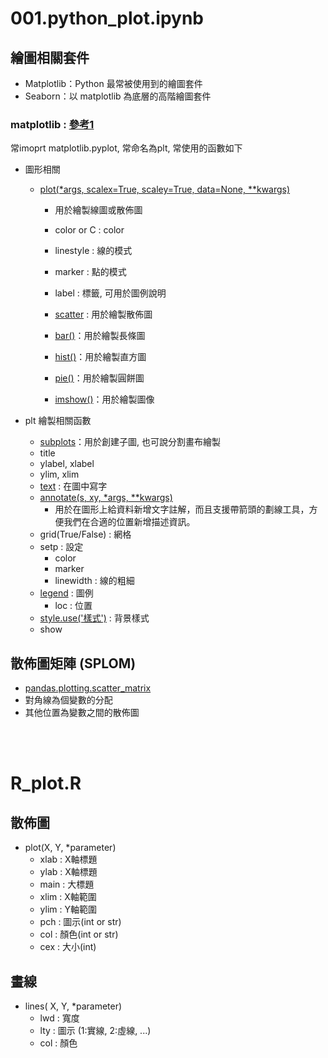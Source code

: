 <!-- markdownlint-disable MD033 -->
<!-- markdownlint-disable MD010 -->
<!-- markdownlint-disable MD037 -->

# 001.python_plot.ipynb

## 繪圖相關套件

* Matplotlib：Python 最常被使用到的繪圖套件
* Seaborn：以 matplotlib 為底層的高階繪圖套件

### matplotlib : [參考1](https://medium.com/@yuhsuan_chou/python-%E5%9F%BA%E7%A4%8E%E8%B3%87%E6%96%99%E8%A6%96%E8%A6%BA%E5%8C%96-matplotlib-401da7d14e04)

常imoprt matplotlib.pyplot, 常命名為plt, 常使用的函數如下

* 圖形相關
  * [plot(*args, scalex=True, scaley=True, data=None, **kwargs)](https://matplotlib.org/stable/api/_as_gen/matplotlib.pyplot.plot.html)
    * 用於繪製線圖或散佈圖
    * color or C : color
    * linestyle : 線的模式
    * marker : 點的模式
    * label : 標籤, 可用於圖例說明

    * [scatter](https://matplotlib.org/stable/api/_as_gen/matplotlib.pyplot.scatter.html) : 用於繪製散佈圖
    * [bar()](https://matplotlib.org/stable/api/_as_gen/matplotlib.pyplot.bar.html)：用於繪製長條圖
    * [hist()](https://matplotlib.org/stable/api/_as_gen/matplotlib.pyplot.hist.html)：用於繪製直方圖
    * [pie()](https://matplotlib.org/stable/api/_as_gen/matplotlib.pyplot.pie.html)：用於繪製圓餅圖
    * [imshow()](https://matplotlib.org/stable/api/_as_gen/matplotlib.pyplot.imshow.html)：用於繪製圖像

* plt 繪製相關函數
  * [subplots](https://matplotlib.org/stable/api/_as_gen/matplotlib.pyplot.subplots.html)：用於創建子圖, 也可說分割畫布繪製
  * title
  * ylabel, xlabel
  * ylim, xlim
  * [text](https://matplotlib.org/stable/api/_as_gen/matplotlib.pyplot.text.html) : 在圖中寫字
  * [annotate(s, xy, *args, **kwargs)](https://www.796t.com/content/1544608110.html)
    * 用於在圖形上給資料新增文字註解，而且支援帶箭頭的劃線工具，方便我們在合適的位置新增描述資訊。
  * grid(True/False) : 網格
  * setp : 設定
    * color
    * marker
    * linewidth : 線的粗細
  * [legend](https://blog.csdn.net/humingzhu_97/article/details/104899572)  : 圖例
    * loc : 位置
  * [style.use('樣式')](https://blog.csdn.net/qq_22592457/article/details/105636480) : 背景樣式
  * show

## 散佈圖矩陣 (SPLOM)

* [pandas.plotting.scatter_matrix](https://pandas.pydata.org/docs/reference/api/pandas.plotting.scatter_matrix.html)
* 對角線為個變數的分配
* 其他位置為變數之間的散佈圖

<br><br>

# R_plot.R

## 散佈圖

* plot(X, Y, *parameter)
  * xlab : X軸標題
  * ylab : X軸標題
  * main : 大標題
  * xlim : X軸範圍
  * ylim : Y軸範圍
  * pch  : 圖示(int or str)
  * col  : 顏色(int or str)
  * cex  : 大小(int)

## 畫線

* lines( X, Y, *parameter)
  * lwd : 寬度
  * lty : 圖示 (1:實線, 2:虛線, ...)
  * col : 顏色
